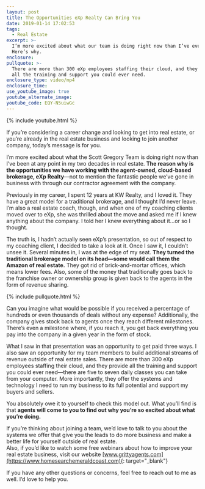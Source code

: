 ```yaml
---
layout: post
title: The Opportunities eXp Realty Can Bring You
date: 2019-01-14 17:02:53
tags:
  - Real Estate
excerpt: >-
  I’m more excited about what our team is doing right now than I’ve ever been.
  Here’s why.
enclosure:
pullquote: >-
  There are more than 300 eXp employees staffing their cloud, and they provide
  all the training and support you could ever need.
enclosure_type: video/mp4
enclosure_time:
use_youtube_image: true
youtube_alternate_image:
youtube_code: EQY-N5uiwGc
---
```


{% include youtube.html %}

If you’re considering a career change and looking to get into real estate, or you’re already in the real estate business and looking to join another company, today’s message is for you.&nbsp;

I’m more excited about what the Scott Gregory Team is doing right now than I’ve been at any point in my two decades in real estate. **The reason why is the opportunities we have working with the agent-owned, cloud-based brokerage, eXp Realty**—not to mention the fantastic people we’ve gone in business with through our contractor agreement with the company.&nbsp;

Previously in my career, I spent 12 years at KW Realty, and I loved it. They have a great model for a traditional brokerage, and I thought I’d never leave. I’m also a real estate coach, though, and when one of my coaching clients moved over to eXp, she was thrilled about the move and asked me if I knew anything about the company. I told her I knew everything about it…or so I thought.&nbsp;

The truth is, I hadn’t actually seen eXp’s presentation, so out of respect to my coaching client, I decided to take a look at it. Once I saw it, I couldn’t unsee it. Several minutes in, I was at the edge of my seat. **They turned the traditional brokerage model on its head—some would call them the Amazon of real estate.** They got rid of brick-and-mortar offices, which means lower fees. Also, some of the money that traditionally goes back to the franchise owner or ownership group is given back to the agents in the form of revenue sharing.&nbsp;

{% include pullquote.html %}

Can you imagine what would be possible if you received a percentage of hundreds or even thousands of deals without any expense? Additionally, the company gives stock back to agents once they reach different milestones. There’s even a milestone where, if you reach it, you get back everything you pay into the company in a given year in the form of stock.&nbsp;

What I saw in that presentation was an opportunity to get paid three ways. I also saw an opportunity for my team members to build additional streams of revenue outside of real estate sales. There are more than 300 eXp employees staffing their cloud, and they provide all the training and support you could ever need—there are five to seven daily classes you can take from your computer. More importantly, they offer the systems and technology I need to run my business to its full potential and support my buyers and sellers.&nbsp;

You absolutely owe it to yourself to check this model out. What you’ll find is that **agents will come to you to find out why you’re so excited about what you’re doing.**&nbsp;

If you’re thinking about joining a team, we’d love to talk to you about the systems we offer that give you the leads to do more business and make a better life for yourself outside of real estate.<br>Also, if you’d like to watch some free webinars about how to improve your real estate business, visit our website [www.grittyagents.com](https://www.homesearchemeraldcoast.com){: target="_blank"}&nbsp;

If you have any other questions or concerns, feel free to reach out to me as well. I’d love to help you.&nbsp;